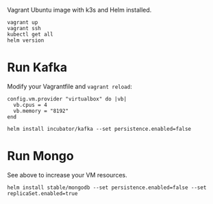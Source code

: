 Vagrant Ubuntu image with k3s and Helm installed.

```shell
vagrant up
vagrant ssh
kubectl get all
helm version
```

# Run Kafka

Modify your Vagrantfile and `vagrant reload`:
```
config.vm.provider "virtualbox" do |vb|
  vb.cpus = 4
  vb.memory = "8192"
end
```

```shell
helm install incubator/kafka --set persistence.enabled=false
```

# Run Mongo

See above to increase your VM resources.

```shell
helm install stable/mongodb --set persistence.enabled=false --set replicaSet.enabled=true
```

